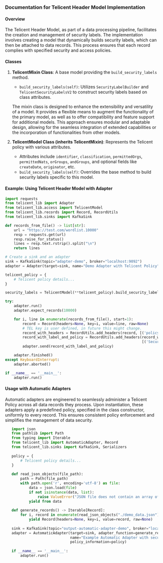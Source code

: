 ### Documentation for Telicent Header Model Implementation

#### Overview

The Telicent Header Model, as part of a data processing pipeline, facilitates the creation and management of security labels. 
The implementation involves creating a model that dynamically builds 
security labels, which can then be attached to data records. This process ensures that each record complies with specified 
security and access policies.

#### Classes 

1. **TelicentMixin Class**: A base model providing the `build_security_labels` method.
   - `build_security_labels(self)`: Utilizes `SecurityLabelBuilder` and `TelicentSecurityLabelsV2` to construct security labels based on class attributes.
    
   The mixin class is designed to enhance the extensibility and versatility of a model. It provides a flexible means to 
   augment the functionality of the primary model, as well as to offer compatibility and feature support for additional models. 
   This approach ensures modular and adaptable design, allowing for the seamless integration of extended capabilities or the incorporation of functionalities from other models.


2. **TelicentModel Class (inherits TelicentMixin)**: Represents the Telicent policy with various attributes.
   - Attributes include `identifier`, `classification`, `permittedOrgs`, `permittedNats`, `orGroups`, `andGroups`, and optional fields like `createDate`, `originator`, etc.
   - `build_security_labels(self)`: Overrides the base method to build security labels specific to this model.


#### Example: Using Telicent Header Model with Adapter

```python
import requests
from telicent_lib import Adapter
from telicent_lib.access import TelicentModel
from telicent_lib.records import Record, RecordUtils
from telicent_lib.sinks import KafkaSink

def records_from_file() -> list[str]:
    url = "https://test.com/wordlist.10000"
    resp = requests.get(url)
    resp.raise_for_status()
    lines = resp.text.rstrip().split("\n")
    return lines

# Create a sink and an adapter
sink = KafkaSink(topic="adapter-demo", broker="localhost:9092")
adapter = Adapter(target=sink, name="Demo Adapter with Telicent Policy", source_name="Word List MIT")

telicent_policy = {
    # Telicent policy details...
}

security_labels = TelicentModel(**telicent_policy).build_security_labels()

try:
    adapter.run()
    adapter.expect_records(10000)

    for i, line in enumerate(records_from_file(), start=1):
        record = Record(headers=None, key=i, value=line, raw=None)
        # TEL key is user defined, in future this might change.
        record_with_headers = RecordUtils.add_headers(record, [('policyInformation', {'TEL': telicent_policy})])
        record_with_label_and_policy = RecordUtils.add_headers(record_with_headers,
                                                               [('Security-Label', security_labels)])
        adapter.send(record_with_label_and_policy)

    adapter.finished()
except KeyboardInterrupt:
    adapter.aborted()

if __name__ == '__main__':
    adapter.run()
```

#### Usage with Automatic Adapters

Automatic adapters are engineered to seamlessly administer a Telicent Policy across all data records they process. 
Upon instantiation, these adapters apply a predefined policy, specified in the class constructor, uniformly to every record. 
This ensures consistent policy enforcement and simplifies the management of data security.

```python
   import json
   from pathlib import Path
   from typing import Iterable
   from telicent_lib import AutomaticAdapter, Record
   from telicent_lib.sinks import KafkaSink, Serializers
   
   policy = {
       # Telicent policy details...
   }
   
   def read_json_objects(file_path):
       path = Path(file_path)
       with path.open('r', encoding='utf-8') as file:
           data = json.load(file)
           if not isinstance(data, list):
               raise ValueError("JSON file does not contain an array of objects")
           yield from data
   
   def generate_records() -> Iterable[Record]:
       for i, record in enumerate(read_json_objects("./demo_data.json")):
           yield Record(headers=None, key=i, value=record, raw=None)
   
   sink = KafkaSink(topic="output-automatic-adapter-demo", broker="localhost:9092", value_serializer=Serializers.to_json)
   adapter = AutomaticAdapter(target=sink, adapter_function=generate_records,
                              name="Example Automatic Adapter with security policy", source_name="Some file",
                              policy_information=policy)
   
   if __name__ == '__main__':
       adapter.run()
```